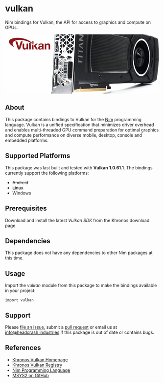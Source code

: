 # vulkan

Nim bindings for Vulkan, the API for access to graphics and compute on GPUs.

![vulkan Logo](docs/logo.png)


## About

This package contains bindings to Vulkan for the [Nim](http://nim-lang.org)
programming language. Vulkan is a unified specification that minimizes driver
overhead and enables multi-threaded GPU command preparation for optimal graphics
and compute performance on diverse mobile, desktop, console and embedded
platforms.


## Supported Platforms

This package was last built and tested with **Vulkan 1.0.61.1**. The bindings
currently support the following platforms:

- ~~Android~~
- ~~Linux~~
- Windows


## Prerequisites

Download and install the latest *Vulkan SDK* from the Khronos download page.


## Dependencies

This package does not have any dependencies to other Nim packages at this time.


## Usage

Import the *vulkan* module from this package to make the bindings available in
your project:

```nimrod
import vulkan
```


## Support

Please [file an issue](https://github.com/nimious/vulkan/issues), submit a
[pull request](https://github.com/nimious/vulkan/pulls?q=is%3Aopen+is%3Apr)
or email us at info@headcrash.industries if this package is out of date or contains bugs.


## References

* [Khronos Vulkan Homepage](https://www.khronos.org/vulkan/)
* [Khronos Vulkan Registry](https://www.khronos.org/registry/vulkan/)
* [Nim Programming Language](http://nim-lang.org/)
* [MSYS2 on GitHub](http://msys2.github.io/)